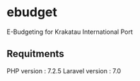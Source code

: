 # ebudget

E-Budgeting for Krakatau International Port

## Requitments

PHP version : 7.2.5
Laravel version : 7.0